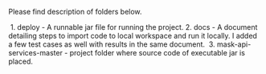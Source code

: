 Please find description of folders below.

 1. deploy - A runnable jar file for running the project.
 2. docs - A document detailing steps to import code to local workspace and run it locally. 
           I added a few test cases as well with results in the same document. 
 3. mask-api-services-master - project folder where source code of executable jar is placed.
 
 
